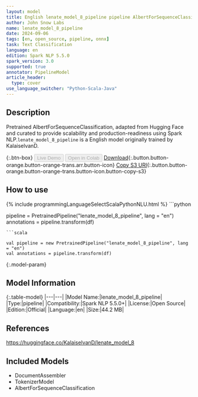 ```yaml
---
layout: model
title: English lenate_model_8_pipeline pipeline AlbertForSequenceClassification from KalaiselvanD
author: John Snow Labs
name: lenate_model_8_pipeline
date: 2024-09-06
tags: [en, open_source, pipeline, onnx]
task: Text Classification
language: en
edition: Spark NLP 5.5.0
spark_version: 3.0
supported: true
annotator: PipelineModel
article_header:
  type: cover
use_language_switcher: "Python-Scala-Java"
---
```


## Description

Pretrained AlbertForSequenceClassification, adapted from Hugging Face and curated to provide scalability and production-readiness using Spark NLP.`lenate_model_8_pipeline` is a English model originally trained by KalaiselvanD.

{:.btn-box}
<button class="button button-orange" disabled>Live Demo</button>
<button class="button button-orange" disabled>Open in Colab</button>
[Download](https://s3.amazonaws.com/auxdata.johnsnowlabs.com/public/models/lenate_model_8_pipeline_en_5.5.0_3.0_1725628280036.zip){:.button.button-orange.button-orange-trans.arr.button-icon}
[Copy S3 URI](s3://auxdata.johnsnowlabs.com/public/models/lenate_model_8_pipeline_en_5.5.0_3.0_1725628280036.zip){:.button.button-orange.button-orange-trans.button-icon.button-copy-s3}

## How to use



<div class="tabs-box" markdown="1">
{% include programmingLanguageSelectScalaPythonNLU.html %}
```python

pipeline = PretrainedPipeline("lenate_model_8_pipeline", lang = "en")
annotations =  pipeline.transform(df)   

```
```scala

val pipeline = new PretrainedPipeline("lenate_model_8_pipeline", lang = "en")
val annotations = pipeline.transform(df)

```
</div>

{:.model-param}
## Model Information

{:.table-model}
|---|---|
|Model Name:|lenate_model_8_pipeline|
|Type:|pipeline|
|Compatibility:|Spark NLP 5.5.0+|
|License:|Open Source|
|Edition:|Official|
|Language:|en|
|Size:|44.2 MB|

## References

https://huggingface.co/KalaiselvanD/lenate_model_8

## Included Models

- DocumentAssembler
- TokenizerModel
- AlbertForSequenceClassification